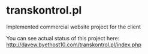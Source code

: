 # transkontrol.pl
Implemented commercial website project for the client

You can see actual status of this project here:
http://davew.byethost10.com/transkontrol.pl/index.php
